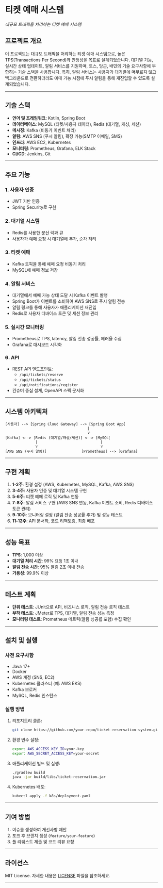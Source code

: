 # 티켓 예매 시스템

*대규모 트래픽을 처리하는 티켓 예매 시스템*

## 프로젝트 개요

이 프로젝트는 대규모 트래픽을 처리하는 티켓 예매 시스템으로, 높은 TPS(Transactions Per Second)와 안정성을 목표로 설계되었습니다. 대기열 기능, 실시간 상태 업데이트, 알림 서비스를 지원하며, 토스, 당근, 배민의 기술 요구사항에 부합하는 기술 스택을 사용합니다. 특히, 알림 서비스는 사용자가 대기열에 머무르지 않고 백그라운드로 전환하더라도 예매 가능 시점에 푸시 알림을 통해 재진입할 수 있도록 설계되었습니다.

---

## 기술 스택

- **언어 및 프레임워크**: Kotlin, Spring Boot
- **데이터베이스**: MySQL (티켓/사용자 데이터), Redis (대기열, 캐싱, 세션)
- **메시징**: Kafka (비동기 이벤트 처리)
- **알림**: AWS SNS (푸시 알림), 확장 가능(SMTP 이메일, SMS)
- **인프라**: AWS EC2, Kubernetes
- **모니터링**: Prometheus, Grafana, ELK Stack
- **CI/CD**: Jenkins, Git

---

## 주요 기능

### 1. 사용자 인증
- JWT 기반 인증
- Spring Security로 구현

### 2. 대기열 시스템
- Redis를 사용한 분산 락과 큐
- 사용자가 예매 요청 시 대기열에 추가, 순차 처리

### 3. 티켓 예매
- Kafka 토픽을 통해 예매 요청 비동기 처리
- MySQL에 예매 정보 저장

### 4. 알림 서비스
- 대기열에서 예매 가능 상태 도달 시 Kafka 이벤트 발행
- Spring Boot가 이벤트를 소비하여 AWS SNS로 푸시 알림 전송
- 알림 링크를 통해 사용자가 애플리케이션 재진입
- Redis로 사용자 디바이스 토큰 및 세션 정보 관리

### 5. 실시간 모니터링
- Prometheus로 TPS, latency, 알림 전송 성공률, 에러율 수집
- Grafana로 대시보드 시각화

### 6. API
- REST API 엔드포인트:
  - `/api/tickets/reserve`
  - `/api/tickets/status`
  - `/api/notifications/register`
- 컨슈머 중심 설계, OpenAPI 스펙 문서화

---

## 시스템 아키텍처

```
[사용자] --> [Spring Cloud Gateway] --> [Spring Boot App]
                                      |
                                      v
[Kafka] <--> [Redis (대기열/캐싱/세션)] <--> [MySQL]
              |                             |
              v                             v
[AWS SNS (푸시 알림)]                [Prometheus] --> [Grafana]
```

---

## 구현 계획

1. **1-2주**: 환경 설정 (AWS, Kubernetes, MySQL, Kafka, AWS SNS)
2. **3-4주**: 사용자 인증 및 대기열 시스템 구현
3. **5-6주**: 티켓 예매 로직 및 Kafka 연동
4. **7-8주**: 알림 서비스 구현 (AWS SNS 연동, Kafka 이벤트 소비, Redis 디바이스 토큰 관리)
5. **9-10주**: 모니터링 설정 (알림 전송 성공률 추가) 및 성능 테스트
6. **11-12주**: API 문서화, 코드 리팩토링, 최종 배포

---

## 성능 목표

- **TPS**: 1,000 이상
- **대기열 처리 시간**: 99% 요청 1초 이내
- **알림 전송 시간**: 95% 알림 2초 이내 전송
- **가용성**: 99.9% 이상

---

## 테스트 계획

- **단위 테스트**: JUnit으로 API, 비즈니스 로직, 알림 전송 로직 테스트
- **부하 테스트**: JMeter로 TPS, 대기열, 알림 전송 성능 측정
- **모니터링 테스트**: Prometheus 메트릭(알림 성공률 포함) 수집 확인

---


## 설치 및 실행

### 사전 요구사항
- Java 17+
- Docker
- AWS 계정 (SNS, EC2)
- Kubernetes 클러스터 (예: AWS EKS)
- Kafka 브로커
- MySQL, Redis 인스턴스

### 실행 방법
1. 리포지토리 클론:
   ```bash
   git clone https://github.com/your-repo/ticket-reservation-system.git
   ```
2. 환경 변수 설정:
   ```bash
   export AWS_ACCESS_KEY_ID=your-key
   export AWS_SECRET_ACCESS_KEY=your-secret
   ```
3. 애플리케이션 빌드 및 실행:
   ```bash
   ./gradlew build
   java -jar build/libs/ticket-reservation.jar
   ```
4. Kubernetes 배포:
   ```bash
   kubectl apply -f k8s/deployment.yaml
   ```

---

## 기여 방법

1. 이슈를 생성하여 개선사항 제안
2. 포크 후 브랜치 생성 (`feature/your-feature`)
3. 풀 리퀘스트 제출 및 코드 리뷰 요청

---

## 라이선스

MIT License. 자세한 내용은 [LICENSE](./LICENSE) 파일을 참조하세요.

---

